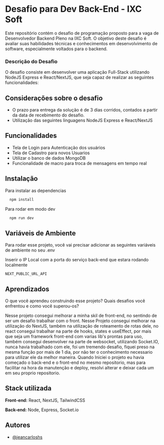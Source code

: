 
# Desafio para Dev Back-End - IXC Soft

Este repositório contém o desafio de programação proposto para a vaga de Desenvolvedor Backend Pleno na IXC Soft. O objetivo deste desafio é avaliar suas habilidades técnicas e conhecimentos em desenvolvimento de software, especialmente voltados para o backend.

### Descrição do Desafio
O desafio consiste em desenvolver uma aplicação Full-Stack utilizando NodeJS Express e React/NextJS, que seja capaz de realizar as seguintes funcionalidades:




## Considerações sobre o desafio
* O prazo para entrega da solução é de 3 dias corridos, contados a partir da data de recebimento do desafio.
* Utilização das seguintes linguagens NodeJS Express e React/NextJS


## Funcionalidades

- Tela de Login para Autenticação dos usuários
- Tela de Cadastro para novos Usuarios
- Utilizar o banco de dados MongoDB
- Funcionalidade de macro para troca de mensagens em tempo real
## Instalação

Para instalar as dependencias

```bash
  npm install
```
Para rodar em modo dev
```bash
  npm run dev
```
## Variáveis de Ambiente

Para rodar esse projeto, você vai precisar adicionar as seguintes variáveis de ambiente no seu .env

Inserir o IP Local com a porta do serviço back-end que estara rodando localmente

`NEXT_PUBLIC_URL_API`



## Aprendizados

O que você aprendeu construindo esse projeto? Quais desafios você enfrentou e como você superou-os?

Nesse projeto consegui melhorar a minha skil de front-end, no sentindo de ser um desafio trabalhar com o front. Nesse Projeto consegui melhorar na utilização do NextJS, também na utilização de roteamento de rotas dele, no react consegui trabalhar na parte de hooks, states e useEffect, por mais que seja um framework front-end com varias lib's prontas para uso, também consegui desenvolver na parte de websocket, utilizando Socket.IO, nunca havia trabalhado com ele, foi um tremendo desafio, fiquei preso na mesma função por mais de 1 dia, por não ter o conhecimento necessario para utilizar ele da melhor maneira. Quando Iniciei o projeto eu havia começado o back-end e o front-end no mesmo repositorio, mas para facilitar na hora da manutenção e deploy, resolvi alterar e deixar cada um em seu proprio repositorio.
## Stack utilizada

**Front-end:** React, NextJS, TailwindCSS

**Back-end:** Node, Express, Socket.io


## Autores

- [@jeancarloshs](https://www.github.com/jeancarloshs)

